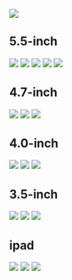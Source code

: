 ![](1024.png)

5.5-inch
--------

![](screenshots/iphone-5.5-inch/screen1.png)
![](screenshots/iphone-5.5-inch/screen2.png)
![](screenshots/iphone-5.5-inch/screen3.png)
![](screenshots/iphone-5.5-inch/screen4.png)
![](screenshots/iphone-5.5-inch/screen5.png)

4.7-inch
--------

![](screenshots/iphone-4.7-inch/screen1.png)
![](screenshots/iphone-4.7-inch/screen2.png)
![](screenshots/iphone-4.7-inch/screen3.png)

4.0-inch
--------

![](screenshots/iphone-4.0-inch/screen1.png)
![](screenshots/iphone-4.0-inch/screen2.png)
![](screenshots/iphone-4.0-inch/screen3.png)

3.5-inch
--------

![](screenshots/iphone-3.5-inch/screen1.png)
![](screenshots/iphone-3.5-inch/screen2.png)
![](screenshots/iphone-3.5-inch/screen3.png)

ipad
--------

![](screenshots/ipad/screen1.png)
![](screenshots/ipad/screen2.png)
![](screenshots/ipad/screen3.png)
